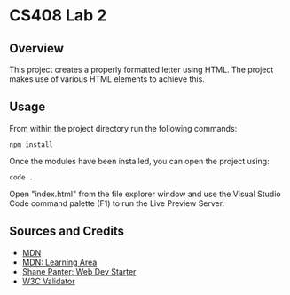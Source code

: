 # CS408 Lab 2

## Overview

This project creates a properly formatted letter using HTML.
The project makes use of various HTML elements to achieve this.

## Usage

From within the project directory run the following commands:

`npm install`

Once the modules have been installed, you can open the project using:

`code .`

Open "index.html" from the file explorer window and use the
Visual Studio Code command palette (F1) to run the Live Preview Server.

## Sources and Credits

- [MDN](https://developer.mozilla.org/en-US/)
- [MDN: Learning Area](https://github.com/mdn/learning-area/tree/main/html/introduction-to-html/marking-up-a-letter-start)
- [Shane Panter: Web Dev Starter](https://github.com/shanep/web-dev-starter)
- [W3C Validator](https://validator.w3.org/)